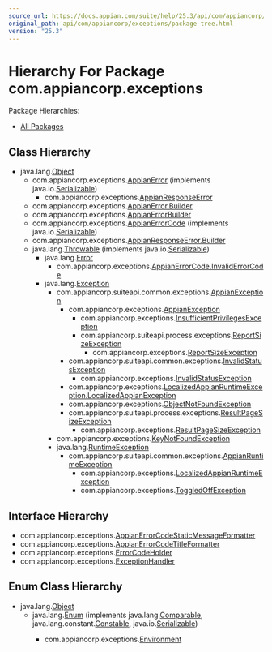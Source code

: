 ```yaml
---
source_url: https://docs.appian.com/suite/help/25.3/api/com/appiancorp/exceptions/package-tree.html
original_path: api/com/appiancorp/exceptions/package-tree.html
version: "25.3"
---
```


# Hierarchy For Package com.appiancorp.exceptions

Package Hierarchies:

-   [All Packages](../../../overview-tree.html)

## Class Hierarchy

-   java.lang.[Object](https://docs.oracle.com/en/java/javase/17/docs/api/java.base/java/lang/Object.html "class or interface in java.lang")
    -   com.appiancorp.exceptions.[AppianError](AppianError.html "class in com.appiancorp.exceptions") (implements java.io.[Serializable](https://docs.oracle.com/en/java/javase/17/docs/api/java.base/java/io/Serializable.html "class or interface in java.io"))
        -   com.appiancorp.exceptions.[AppianResponseError](AppianResponseError.html "class in com.appiancorp.exceptions")
    -   com.appiancorp.exceptions.[AppianError.Builder](AppianError.Builder.html "class in com.appiancorp.exceptions")
    -   com.appiancorp.exceptions.[AppianErrorBuilder](AppianErrorBuilder.html "class in com.appiancorp.exceptions")
    -   com.appiancorp.exceptions.[AppianErrorCode](AppianErrorCode.html "class in com.appiancorp.exceptions") (implements java.io.[Serializable](https://docs.oracle.com/en/java/javase/17/docs/api/java.base/java/io/Serializable.html "class or interface in java.io"))
    -   com.appiancorp.exceptions.[AppianResponseError.Builder](AppianResponseError.Builder.html "class in com.appiancorp.exceptions")
    -   java.lang.[Throwable](https://docs.oracle.com/en/java/javase/17/docs/api/java.base/java/lang/Throwable.html "class or interface in java.lang") (implements java.io.[Serializable](https://docs.oracle.com/en/java/javase/17/docs/api/java.base/java/io/Serializable.html "class or interface in java.io"))
        -   java.lang.[Error](https://docs.oracle.com/en/java/javase/17/docs/api/java.base/java/lang/Error.html "class or interface in java.lang")
            -   com.appiancorp.exceptions.[AppianErrorCode.InvalidErrorCode](AppianErrorCode.InvalidErrorCode.html "class in com.appiancorp.exceptions")
        -   java.lang.[Exception](https://docs.oracle.com/en/java/javase/17/docs/api/java.base/java/lang/Exception.html "class or interface in java.lang")
            -   com.appiancorp.suiteapi.common.exceptions.[AppianException](../suiteapi/common/exceptions/AppianException.html "class in com.appiancorp.suiteapi.common.exceptions")
                -   com.appiancorp.exceptions.[AppianException](AppianException.html "class in com.appiancorp.exceptions")
                    -   com.appiancorp.exceptions.[InsufficientPrivilegesException](InsufficientPrivilegesException.html "class in com.appiancorp.exceptions")
                    -   com.appiancorp.suiteapi.process.exceptions.[ReportSizeException](../suiteapi/process/exceptions/ReportSizeException.html "class in com.appiancorp.suiteapi.process.exceptions")
                        -   com.appiancorp.exceptions.[ReportSizeException](ReportSizeException.html "class in com.appiancorp.exceptions")
                -   com.appiancorp.suiteapi.common.exceptions.[InvalidStatusException](../suiteapi/common/exceptions/InvalidStatusException.html "class in com.appiancorp.suiteapi.common.exceptions")
                    -   com.appiancorp.exceptions.[InvalidStatusException](InvalidStatusException.html "class in com.appiancorp.exceptions")
                -   com.appiancorp.exceptions.[LocalizedAppianRuntimeException.LocalizedAppianException](LocalizedAppianRuntimeException.LocalizedAppianException.html "class in com.appiancorp.exceptions")
                -   com.appiancorp.exceptions.[ObjectNotFoundException](ObjectNotFoundException.html "class in com.appiancorp.exceptions")
                -   com.appiancorp.suiteapi.process.exceptions.[ResultPageSizeException](../suiteapi/process/exceptions/ResultPageSizeException.html "class in com.appiancorp.suiteapi.process.exceptions")
                    -   com.appiancorp.exceptions.[ResultPageSizeException](ResultPageSizeException.html "class in com.appiancorp.exceptions")
            -   com.appiancorp.exceptions.[KeyNotFoundException](KeyNotFoundException.html "class in com.appiancorp.exceptions")
            -   java.lang.[RuntimeException](https://docs.oracle.com/en/java/javase/17/docs/api/java.base/java/lang/RuntimeException.html "class or interface in java.lang")
                -   com.appiancorp.suiteapi.common.exceptions.[AppianRuntimeException](../suiteapi/common/exceptions/AppianRuntimeException.html "class in com.appiancorp.suiteapi.common.exceptions")
                    -   com.appiancorp.exceptions.[LocalizedAppianRuntimeException](LocalizedAppianRuntimeException.html "class in com.appiancorp.exceptions")
                    -   com.appiancorp.exceptions.[ToggledOffException](ToggledOffException.html "class in com.appiancorp.exceptions")

## Interface Hierarchy

-   com.appiancorp.exceptions.[AppianErrorCodeStaticMessageFormatter](AppianErrorCodeStaticMessageFormatter.html "interface in com.appiancorp.exceptions")
-   com.appiancorp.exceptions.[AppianErrorCodeTitleFormatter](AppianErrorCodeTitleFormatter.html "interface in com.appiancorp.exceptions")
-   com.appiancorp.exceptions.[ErrorCodeHolder](ErrorCodeHolder.html "interface in com.appiancorp.exceptions")
-   com.appiancorp.exceptions.[ExceptionHandler](ExceptionHandler.html "interface in com.appiancorp.exceptions")

## Enum Class Hierarchy

-   java.lang.[Object](https://docs.oracle.com/en/java/javase/17/docs/api/java.base/java/lang/Object.html "class or interface in java.lang")
    -   java.lang.[Enum](https://docs.oracle.com/en/java/javase/17/docs/api/java.base/java/lang/Enum.html "class or interface in java.lang")<E> (implements java.lang.[Comparable](https://docs.oracle.com/en/java/javase/17/docs/api/java.base/java/lang/Comparable.html "class or interface in java.lang")<T>, java.lang.constant.[Constable](https://docs.oracle.com/en/java/javase/17/docs/api/java.base/java/lang/constant/Constable.html "class or interface in java.lang.constant"), java.io.[Serializable](https://docs.oracle.com/en/java/javase/17/docs/api/java.base/java/io/Serializable.html "class or interface in java.io"))
        -   com.appiancorp.exceptions.[Environment](Environment.html "enum class in com.appiancorp.exceptions")